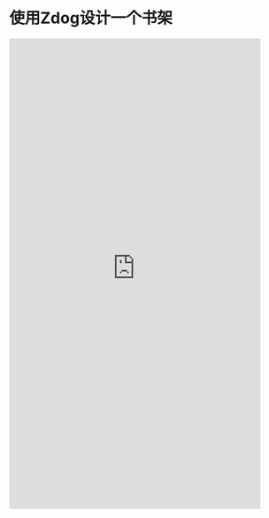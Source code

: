 # 使用Zdog设计一个书架

 <iframe  
 height=850 
 width=90% 
 src="https://rraionwang.github.io/技术文章/Zdog学习笔记/shelf.html"  
 frameborder=0  
 allowfullscreen>
 </iframe>